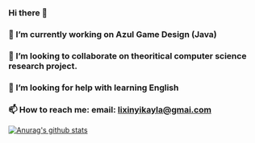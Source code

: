 ### Hi there 👋

<!--
**kayla-lixinyi/kayla-lixinyi** is a ✨ _special_ ✨ repository because its `README.md` (this file) appears on your GitHub profile.

Here are some ideas to get you started:
-->

### 🔭 I’m currently working on Azul Game Design (Java)
<!-- - 🌱 I’m currently learning ... -->
### 👯 I’m looking to collaborate on theoritical computer science research project.
### 🤔 I’m looking for help with learning English
<!-- - 💬 Ask me about ... -->
### 📫 How to reach me: email: lixinyikayla@gmai.com
<!-- - 😄 Pronouns: ... 
- ⚡ Fun fact: ... -->


[![Anurag's github stats](https://github-readme-stats.vercel.app/api?username=kayla-lixinyi)](https://github.com/anuraghazra/github-readme-stats)

